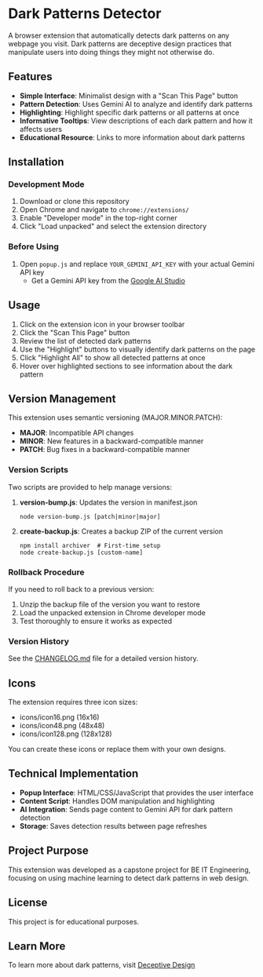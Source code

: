 # Dark Patterns Detector

A browser extension that automatically detects dark patterns on any webpage you visit. Dark patterns are deceptive design practices that manipulate users into doing things they might not otherwise do.

## Features

- **Simple Interface**: Minimalist design with a "Scan This Page" button
- **Pattern Detection**: Uses Gemini AI to analyze and identify dark patterns
- **Highlighting**: Highlight specific dark patterns or all patterns at once
- **Informative Tooltips**: View descriptions of each dark pattern and how it affects users
- **Educational Resource**: Links to more information about dark patterns

## Installation

### Development Mode

1. Download or clone this repository
2. Open Chrome and navigate to `chrome://extensions/`
3. Enable "Developer mode" in the top-right corner
4. Click "Load unpacked" and select the extension directory

### Before Using

1. Open `popup.js` and replace `YOUR_GEMINI_API_KEY` with your actual Gemini API key
   - Get a Gemini API key from the [Google AI Studio](https://makersuite.google.com/app/apikey)

## Usage

1. Click on the extension icon in your browser toolbar
2. Click the "Scan This Page" button
3. Review the list of detected dark patterns
4. Use the "Highlight" buttons to visually identify dark patterns on the page
5. Click "Highlight All" to show all detected patterns at once
6. Hover over highlighted sections to see information about the dark pattern

## Version Management

This extension uses semantic versioning (MAJOR.MINOR.PATCH):

- **MAJOR**: Incompatible API changes
- **MINOR**: New features in a backward-compatible manner
- **PATCH**: Bug fixes in a backward-compatible manner

### Version Scripts

Two scripts are provided to help manage versions:

1. **version-bump.js**: Updates the version in manifest.json
   ```
   node version-bump.js [patch|minor|major]
   ```

2. **create-backup.js**: Creates a backup ZIP of the current version
   ```
   npm install archiver  # First-time setup
   node create-backup.js [custom-name]
   ```

### Rollback Procedure

If you need to roll back to a previous version:

1. Unzip the backup file of the version you want to restore
2. Load the unpacked extension in Chrome developer mode
3. Test thoroughly to ensure it works as expected

### Version History

See the [CHANGELOG.md](CHANGELOG.md) file for a detailed version history.

## Icons

The extension requires three icon sizes:
- icons/icon16.png (16x16)
- icons/icon48.png (48x48)
- icons/icon128.png (128x128)

You can create these icons or replace them with your own designs.

## Technical Implementation

- **Popup Interface**: HTML/CSS/JavaScript that provides the user interface
- **Content Script**: Handles DOM manipulation and highlighting
- **AI Integration**: Sends page content to Gemini API for dark pattern detection
- **Storage**: Saves detection results between page refreshes

## Project Purpose

This extension was developed as a capstone project for BE IT Engineering, focusing on using machine learning to detect dark patterns in web design.

## License

This project is for educational purposes.

## Learn More

To learn more about dark patterns, visit [Deceptive Design](https://www.deceptive.design/) 
